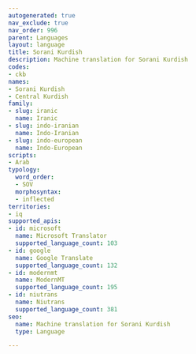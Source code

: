 ```yaml
---
autogenerated: true
nav_exclude: true
nav_order: 996
parent: Languages
layout: language
title: Sorani Kurdish
description: Machine translation for Sorani Kurdish
codes:
- ckb
names:
- Sorani Kurdish
- Central Kurdish
family:
- slug: iranic
  name: Iranic
- slug: indo-iranian
  name: Indo-Iranian
- slug: indo-european
  name: Indo-European
scripts:
- Arab
typology:
  word_order:
  - SOV
  morphosyntax:
  - inflected
territories:
- iq
supported_apis:
- id: microsoft
  name: Microsoft Translator
  supported_language_count: 103
- id: google
  name: Google Translate
  supported_language_count: 132
- id: modernmt
  name: ModernMT
  supported_language_count: 195
- id: niutrans
  name: Niutrans
  supported_language_count: 381
seo:
  name: Machine translation for Sorani Kurdish
  type: Language

---
```


